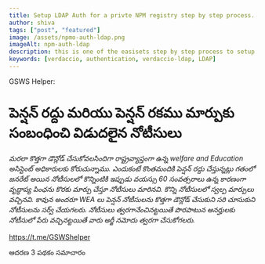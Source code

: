```yaml
---
title: Setup LDAP Auth for a privte NPM registry step by step process.
author: shiva
tags: ["post", "featured"]
image: /assets/npmo-auth-ldap.png
imageAlt: npm-auth-ldap
description: this is one of the easisets step by step process to setup linked oauth to your website
keywords: [verdaccio, authentication, verdaccio-ldap, LDAP]
---
```



GSWS Helper:
# పెన్షన్ రద్దు మరియు పెన్షన్ రకము మార్పుకు సంబంధించి విడుదలైన నోటీసులు 
*మరలా కొత్తగా డౌన్లోడ్ చేసుకోవలసిందిగా రాష్ట్రవ్యాప్తంగా ఉన్న welfare and Education అసిస్టెంట్ అధికారులకు కోరుచున్నాము. ఎందుకంటే కొంతమందికి పెన్షన్ రద్దు చేస్తున్నట్లు గతంలో జనరేట్ అయిన నోటీసులలో కొన్నింటికి ఇప్పుడు వయస్సు 60 సంవత్సరాలు ఉన్న కారణంగా వృద్ధాప్య పింఛను కొరకు మార్పు చేస్తూ నోటీసులు మారినవి. కొన్ని నోటీసులలో స్వల్ప మార్పులు వచ్చినవి. కావున అందరూ WEA లు పెన్షన్ నోటీసులను కొత్తగా డౌన్లోడ్ చేసుకుని సరి చూసుకుని నోటీసులను సర్వ్ చేయగలరు. నోటీసులు త్వరగానేంచినట్టయితే పొరపాటున అనర్హులకు నోటీసులో పేరు వచ్చినట్టయితే వారు అర్జీ నమోదు త్వరగా చేసుకోగలరు.* 

https://t.me/GSWShelper

ఆదరణ 3 పథకం సమాచారం
